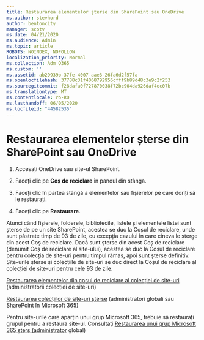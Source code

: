 ```yaml
---
title: Restaurarea elementelor șterse din SharePoint sau OneDrive
ms.author: stevhord
author: bentoncity
manager: scotv
ms.date: 04/21/2020
ms.audience: Admin
ms.topic: article
ROBOTS: NOINDEX, NOFOLLOW
localization_priority: Normal
ms.collection: Adm_O365
ms.custom: ''
ms.assetid: ab29939b-37fe-4007-aae3-26fa6d2f57fa
ms.openlocfilehash: 37788c31f4068792956cfff9b89d48c3e9c2f253
ms.sourcegitcommit: f28dafa0f727870038f72bc904da926daf4ec07b
ms.translationtype: MT
ms.contentlocale: ro-RO
ms.lasthandoff: 06/05/2020
ms.locfileid: "44582535"
---
```

# <a name="restore-deleted-items-from-sharepoint-or-onedrive"></a>Restaurarea elementelor șterse din SharePoint sau OneDrive

1. Accesați OneDrive sau site-ul SharePoint.
    
2. Faceți clic pe **Coș de reciclare** în panoul din stânga. 
    
3. Faceți clic în partea stângă a elementelor sau fișierelor pe care doriți să le restaurați.
    
4. Faceți clic pe **Restaurare**. 
    
Atunci când fișierele, folderele, bibliotecile, listele și elementele listei sunt șterse de pe un site SharePoint, acestea se duc la Coșul de reciclare, unde sunt păstrate timp de 93 de zile, cu excepția cazului în care cineva le șterge din acest Coș de reciclare. Dacă sunt șterse din acest Coș de reciclare (denumit Coș de reciclare al site-ului), acestea se duc la Coșul de reciclare pentru colecția de site-uri pentru timpul rămas, apoi sunt șterse definitiv. Site-urile șterse și colecțiile de site-uri se duc direct la Coșul de reciclare al colecției de site-uri pentru cele 93 de zile.
  
[Restaurarea elementelor din coșul de reciclare al colecției de site-uri](https://go.microsoft.com/fwlink/?linkid=867800) (administratorii colecției de site-uri) 
  
[Restaurarea colecțiilor de site-uri șterse](https://go.microsoft.com/fwlink/?linkid=867660) (administratori globali sau SharePoint în Microsoft 365) 
  
Pentru site-urile care aparțin unui grup Microsoft 365, trebuie să restaurați grupul pentru a restaura site-ul. Consultați [Restaurarea unui grup Microsoft 365 șters (administrator](https://go.microsoft.com/fwlink/?linkid=867802) global) 
  

